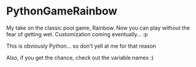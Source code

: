 # PythonGameRainbow

My take on the classic pool game, Rainbow. Now you can play without the fear of getting wet. Customization coming eventually... :p

This is obviously Python... so don't yell at me for that reason

Also, if you get the chance, check out the variable names :)
